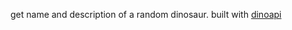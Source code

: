 get name and description of a random dinosaur. built with [dinoapi](https://dinoapi.brunosouzadev.com/)